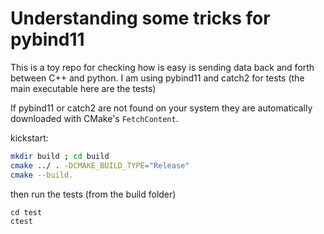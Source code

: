 # Understanding some tricks for pybind11

This is a toy repo for checking how is easy is sending  data back and forth between
C++ and python.
I am using pybind11 and catch2 for tests (the main executable here are the tests)

If pybind11 or catch2 are not found on your system they are automatically
downloaded with CMake's `FetchContent`.


kickstart:
```bash
mkdir build ; cd build
cmake ../ . -DCMAKE_BUILD_TYPE="Release"
cmake --build.
```
then run the tests (from the build folder)
```
cd test
ctest
```